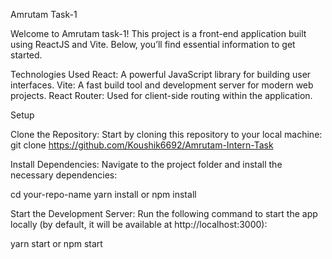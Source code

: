 Amrutam Task-1


Welcome to Amrutam task-1! This project is a front-end application built using ReactJS and Vite. Below, you’ll find essential information to get started.

Technologies Used
React: A powerful JavaScript library for building user interfaces.
Vite: A fast build tool and development server for modern web projects.
React Router: Used for client-side routing within the application.

Setup

Clone the Repository: Start by cloning this repository to your local machine:
git clone https://github.com/Koushik6692/Amrutam-Intern-Task

Install Dependencies: Navigate to the project folder and install the necessary dependencies:

cd your-repo-name
yarn install or npm install

Start the Development Server: Run the following command to start the app locally (by default, it will be available at http://localhost:3000):

yarn start or npm start
